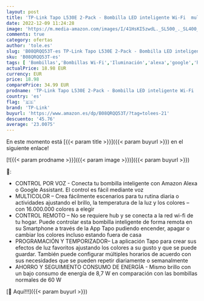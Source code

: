 ```yaml
---
layout: post
title: 'TP-Link Tapo L530E 2-Pack - Bombilla LED inteligente Wi-Fi  multicolor  regulable  E27  8.7 W 806 lm  compatible con Alexa y Google Home'
date: 2022-12-09 11:24:28
image: 'https://m.media-amazon.com/images/I/41HsKI5zwdL._SL500_._SL400_.jpg'
comments: true
category: ofertas
author: 'tole.es'
slug: 'B08QRQQ53T-es TP-Link Tapo L530E 2-Pack - Bombilla LED inteligente Wi-Fi...'
sku: 'B08QRQQ53T-es'
tags: [ 'Bombillas','Bombillas Wi-Fi','Iluminación','alexa','google','home','tp-link','🇪🇸', ]
actualPrice: 18.98 EUR
currency: EUR
price: 18.98
comparePrice: 34.99 EUR
prodname: 'TP-Link Tapo L530E 2-Pack - Bombilla LED inteligente Wi-Fi  multicolor  regulable  E27  8.7 W 806 lm  compatible con Alexa y Google Home'
country: 'es'
flag: '🇪🇸'
brand: 'TP-Link'
buyurl: 'https://www.amazon.es/dp/B08QRQQ53T/?tag=tolees-21'
descuento: '45.76'
average: '23.0075'
---
```


En este momento está [{{< param title >}}]({{< param buyurl >}}) en el siguiente enlace!

[![{{< param prodname >}}]({{< param image >}})]({{< param buyurl >}})

🔎:

- CONTROL POR VOZ - Conecta tu bombilla inteligente con Amazon Alexa o Google Assistant. El control es fácil mediante voz
- MULTICOLOR – Crea fácilmente escenarios para tu rutina diaria o actividades ajustando el brillo, la temperatura de la luz y los colores – con 16.000.000 colores a elegir
- CONTROL REMOTO – No se requiere hub y se conecta a la red wi-fi de tu hogar. Puede controlar esta bombilla inteligente de forma remota en su Smartphone a través de la App Tapo pudiendo encender, apagar o cambiar los colores incluso estando fuera de casa
- PROGRAMACIÓN Y TEMPORIZADOR– La aplicación Tapo para crear sus efectos de luz favoritos ajustando los colores a su gusto y que se puede guardar. También puede configurar múltiples horarios de acuerdo con sus necesidades que se pueden repetir diariamente o semanalmente
- AHORRO Y SEGUIMIENTO CONSUMO DE ENERGÍA - Mismo brillo con un bajo consumo de energía de 8,7 W en comparación con las bombillas normales de 60 W

[🛒 Aquí!!!]({{< param buyurl >}})
